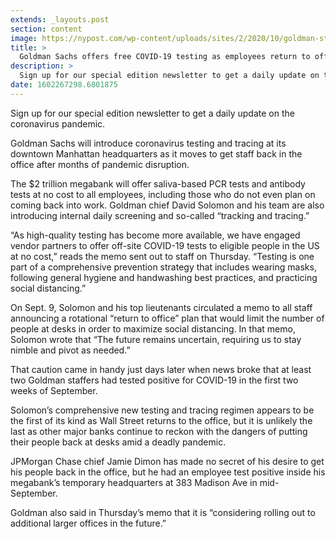 ```yaml
--- 
extends: _layouts.post 
section: content 
image: https://nypost.com/wp-content/uploads/sites/2/2020/10/goldman-starts-coronavirus-testing.jpg?quality=90&strip=all&w=1200 
title: > 
  Goldman Sachs offers free COVID-19 testing as employees return to office 
description: > 
  Sign up for our special edition newsletter to get a daily update on the coronavirus pandemic.Goldman Sachs will introduce coronavirus testing and tracing at its downtown Manhattan headquarters as it moves to get staff back in the office after months of pandemic disruption.The $2 trillion megabank will offer saliva-based PCR tests and antibody tests at no cost to all employees, including those who do not even plan on coming back into work.In that memo, Solomon wrote that “The future remains uncertain, requiring us to stay nimble and pivot as needed.”That caution came in handy just days later when news broke that at least two Goldman staffers had tested positive for COVID-19 in the first two weeks of September.Goldman also said in Thursday’s memo that it is “considering rolling out to additional larger offices in the future.” 
date: 1602267298.6801875 
--- 
```

Sign up for our special edition newsletter to get a daily update on the coronavirus pandemic.

Goldman Sachs will introduce coronavirus testing and tracing at its downtown Manhattan headquarters as it moves to get staff back in the office after months of pandemic disruption.

The $2 trillion megabank will offer saliva-based PCR tests and antibody tests at no cost to all employees, including those who do not even plan on coming back into work. Goldman chief David Solomon and his team are also introducing internal daily screening and so-called “tracking and tracing.”

“As high-quality testing has become more available, we have engaged vendor partners to offer off-site COVID-19 tests to eligible people in the US at no cost,” reads the memo sent out to staff on Thursday. “Testing is one part of a comprehensive prevention strategy that includes wearing masks, following general hygiene and handwashing best practices, and practicing social distancing.”

On Sept. 9, Solomon and his top lieutenants circulated a memo to all staff announcing a rotational “return to office” plan that would limit the number of people at desks in order to maximize social distancing. In that memo, Solomon wrote that “The future remains uncertain, requiring us to stay nimble and pivot as needed.”

That caution came in handy just days later when news broke that at least two Goldman staffers had tested positive for COVID-19 in the first two weeks of September.

Solomon’s comprehensive new testing and tracing regimen appears to be the first of its kind as Wall Street returns to the office, but it is unlikely the last as other major banks continue to reckon with the dangers of putting their people back at desks amid a deadly pandemic.

JPMorgan Chase chief Jamie Dimon has made no secret of his desire to get his people back in the office, but he had an employee test positive inside his megabank’s temporary headquarters at 383 Madison Ave in mid-September.

Goldman also said in Thursday’s memo that it is “considering rolling out to additional larger offices in the future.”